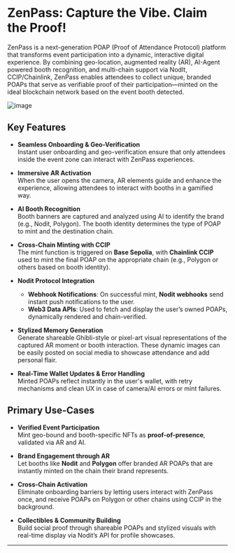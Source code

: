 # ZenPass: Capture the Vibe. Claim the Proof!

ZenPass is a next-generation POAP (Proof of Attendance Protocol) platform that transforms event participation into a dynamic, interactive digital experience. By combining geo-location, augmented reality (AR), AI-Agent powered booth recognition, and multi-chain support via NodIt, CCIP/Chainlink, ZenPass enables attendees to collect unique, branded POAPs that serve as verifiable proof of their participation—minted on the ideal blockchain network based on the event booth detected.

![image](https://github.com/user-attachments/assets/4d8194a9-5716-4ef6-ae63-def239355bcc)

## Key Features

- **Seamless Onboarding & Geo-Verification**  
  Instant user onboarding and geo-verification ensure that only attendees inside the event zone can interact with ZenPass experiences.

- **Immersive AR Activation**  
  When the user opens the camera, AR elements guide and enhance the experience, allowing attendees to interact with booths in a gamified way.

- **AI Booth Recognition**  
  Booth banners are captured and analyzed using AI to identify the brand (e.g., Nodit, Polygon). The booth identity determines the type of POAP to mint and the destination chain.

- **Cross-Chain Minting with CCIP**  
  The mint function is triggered on **Base Sepolia**, with **Chainlink CCIP** used to mint the final POAP on the appropriate chain (e.g., Polygon or others based on booth identity).

- **Nodit Protocol Integration**
  - **Webhook Notifications**: On successful mint, **Nodit webhooks** send instant push notifications to the user.
  - **Web3 Data APIs**: Used to fetch and display the user’s owned POAPs, dynamically rendered and chain-verified.

- **Stylized Memory Generation**  
  Generate shareable Ghibli-style or pixel-art visual representations of the captured AR moment or booth interaction. These dynamic images can be easily posted on social media to showcase attendance and add personal flair.

- **Real-Time Wallet Updates & Error Handling**  
  Minted POAPs reflect instantly in the user's wallet, with retry mechanisms and clean UX in case of camera/AI errors or mint failures.

## Primary Use-Cases

- **Verified Event Participation**  
  Mint geo-bound and booth-specific NFTs as **proof-of-presence**, validated via AR and AI.

- **Brand Engagement through AR**  
  Let booths like **Nodit** and **Polygon** offer branded AR POAPs that are instantly minted on the chain their brand represents.

- **Cross-Chain Activation**  
  Eliminate onboarding barriers by letting users interact with ZenPass once, and receive POAPs on Polygon or other chains using CCIP in the background.

- **Collectibles & Community Building**  
  Build social proof through shareable POAPs and stylized visuals with real-time display via Nodit’s API for profile showcases.

---

